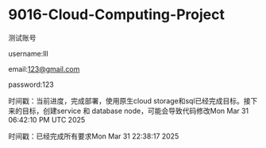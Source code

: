 # 9016-Cloud-Computing-Project

测试账号

username:lll

email:123@gmail.com

password:123

时间戳：当前进度，完成部署，使用原生cloud storage和sql已经完成目标。接下来的目标，创建service 和 database node，可能会导致代码修改Mon Mar 31 06:42:10 PM UTC 2025

时间戳：已经完成所有要求Mon Mar 31 22:38:17     2025


